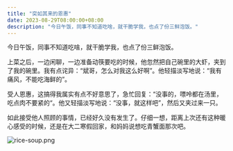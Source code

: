 ```yaml
---
title: "突如其来的恩惠"
date: 2023-08-29T08:00:00+08:00
description: "今日午饭，同事不知道吃啥，就干脆学我，也点了份三鲜泡饭。"
---
```


今日午饭，同事不知道吃啥，就干脆学我，也点了份三鲜泡饭。<!--more-->

上菜之后，一边闲聊，一边准备动筷要吃的时候，他忽然把自己碗里的大虾，夹到了我的碗里。我有点诧异：“斌哥，怎么对我这么好啊”。他轻描淡写地说：“我有痛风，不能吃海鲜的”。

受人恩惠，这搞得我属实有点不好意思了，急忙回复：“没事的，嘌呤都在汤里，吃点肉不要紧的“。他又轻描淡写地说：“没事，就这样吧”，然后又夹过来一只。

如此接受他人照顾的事情，已经好久没有发生了。仔细一想，距离上次还有这种暖心感受的时候，还是在大二寒假回家，和妈妈说想吃青蟹面那次吧。

![rice-soup.png](/images/thanks-to-my-colleague/rice-soup.png)
